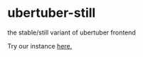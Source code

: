 # ubertuber-still
the stable/still variant of ubertuber frontend

Try our instance [here.](https://ubertuber.nodemixaholic.com/)
